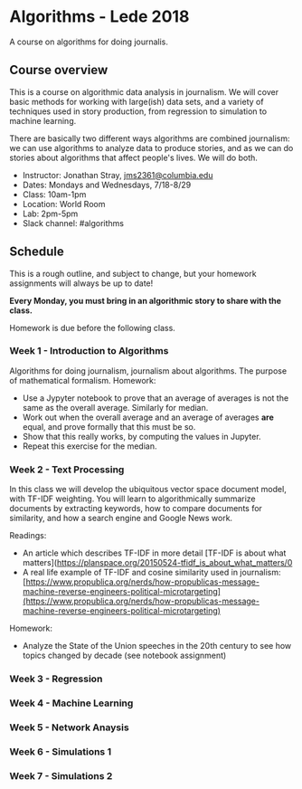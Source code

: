 # Algorithms - Lede 2018 
A course on algorithms for doing journalis.

## Course overview
This is a course on algorithmic data analysis in journalism. We will cover basic methods for working with large(ish) data sets, and a variety of techniques used in story production, from regression to simulation to machine learning.

There are basically two different ways algorithms are combined journalism: we can use algorithms to analyze data to produce stories, and as we can do stories about algorithms that affect people's lives. We will do both.

- Instructor: Jonathan Stray, jms2361@columbia.edu
- Dates: Mondays and Wednesdays, 7/18-8/29
- Class: 10am-1pm
- Location: World Room
- Lab: 2pm-5pm
- Slack channel: #algorithms

## Schedule 
This is a rough outline, and subject to change, but your homework assignments will always be up to date!

**Every Monday, you must bring in an algorithmic story to share with the class.**

Homework is due before the following class.


### Week 1 - Introduction to Algorithms
Algorithms for doing journalism, journalism about algorithms. The purpose of mathematical formalism. 
Homework:

- Use a Jypyter notebook to prove that an average of averages is not the same as the overall average. Similarly for median. 
- Work out when the overall average and an average of averages **are** equal, and prove formally that this must be so.
- Show that this really works, by computing the values in Jupyter.
- Repeat this exercise for the median.

### Week 2 - Text Processing
In this class we will develop the ubiquitous vector space document model, with TF-IDF weighting. You will learn to algorithmically summarize documents by extracting keywords, how to compare documents for similarity, and how a search engine and Google News work.

Readings:
- An article which describes TF-IDF in more detail [TF-IDF is about what matters](https://planspace.org/20150524-tfidf_is_about_what_matters/0
- A real life example of TF-IDF and cosine similarity used in journalism: [https://www.propublica.org/nerds/how-propublicas-message-machine-reverse-engineers-political-microtargeting](https://www.propublica.org/nerds/how-propublicas-message-machine-reverse-engineers-political-microtargeting)

Homework:
- Analyze the State of the Union speeches in the 20th century to see how topics changed by decade (see notebook assignment)

### Week 3 - Regression

### Week 4 - Machine Learning

### Week 5 - Network Anaysis

### Week 6 - Simulations 1

### Week 7 - Simulations 2




